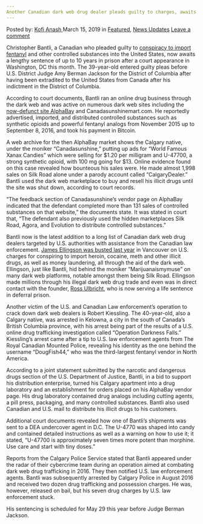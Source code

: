 ```yaml
---
Another Canadian dark web drug dealer pleads guilty to charges, awaits sentencing in the U.S.
---
```

<article class="post-listing post-28633 post type-post status-publish format-standard has-post-thumbnail hentry  tag-awaits tag-canadian tag-charges tag-dark tag-dealer tag-drug tag-guilty tag-pleads tag-sentencing tag-web">
    <div class="post-inner">
        <span>Posted by: <a href="https://www.deepdotweb.com/author/kofi/" title="">Kofi Anash </a></span>
    <span>March 15, 2019</span>
    <span>in <a href="https://www.deepdotweb.com/category/deepdot-news/" rel="category tag">Featured</a>, <a href="https://www.deepdotweb.com/category/news-updates/" rel="category tag">News Updates</a></span>
    <span><a href="https://www.deepdotweb.com/2019/03/15/another-canadian-dark-web-drug-dealer-pleads-guilty-to-charges-awaits-sentencing-in-the-u-s/#respond">Leave a comment</a></span>
    </p>
    <div class="clear"></div>
    <div class="entry">
    <p>Christopher Bantli, a Canadian who pleaded guilty to <a href="https://www.vice.com/en_ca/article/xwb4e7/more-canadians-are-facing-jail-in-the-us-for-dealing-fentanyl-on-the-dark-web">conspiracy to import fentanyl</a> and other controlled substances into the United States, now awaits a lengthy sentence of up to 10 years in prison after a court appearance in Washington, DC this month. The 39-year-old entered guilty pleas before U.S. District Judge Amy Berman Jackson for the District of Columbia after having been extradited to the United States from Canada after his indictment in the District of Columbia.</p>
    <p>According to court documents, Bantli ran an online drug business through the dark web and was active on numerous dark web sites including the <a href="https://www.deepdotweb.com/2018/12/30/german-man-sentenced-to-probation-for-buying-guns-on-alphabay/">now-defunct site AlphaBay</a> and Canadasunshinemart.com. He reportedly advertised, imported, and distributed controlled substances such as synthetic opioids and powerful fentanyl analogs from November 2015 up to September 8, 2016, and took his payment in Bitcoin.</p>
    <p>A web archive for the then AlphaBay market shows the Calgary native, under the moniker “Canadasunshine,” putting up ads for “World Famous Xanax Candies” which were selling for $1.20 per milligram and U-47700, a strong synthetic opioid, with 100 mg going for $13. Online evidence found on this case revealed how bounteous his sales were. He made almost 1,998 sales on Silk Road alone under a parody account called “CalgaryDealer.” Bantli used the dark web marketplace to buy and resell his illicit drugs until the site was shut down, according to court records.</p>
    <p>“The feedback section of Canadasunshine’s vendor page on AlphaBay indicated that the defendant completed more than 131 sales of controlled substances on that website,” the documents state. It was stated in court that, “The defendant also previously used the hidden marketplaces Silk Road, Agora, and Evolution to distribute controlled substances.”</p>
    <p>Bantli now is the latest addition to a long list of Canadian dark web drug dealers targeted by U.S. authorities with assistance from the Canadian law enforcement. <a href="https://www.deepdotweb.com/2018/09/07/canadian-man-accused-of-selling-fentanyl-on-alphabay-and-dream/">James Ellingson was busted last year</a> in Vancouver on U.S. charges for conspiring to import heroin, cocaine, meth and other illicit drugs, as well as money laundering, all through the aid of the dark web. Ellingson, just like Bantli, hid behind the moniker “Marijuanaismymuse” on many dark web platforms, notable amongst them being Silk Road. Ellingson made millions through his illegal dark web drug trade and even was in direct contact with the founder, <a href="https://www.deepdotweb.com/2018/10/23/ross-ulbrichts-petition-signed-by-maine-state-senator-and-u-s-senate-candidate/">Ross Ulbricht</a>, who is now serving a life sentence in deferral prison.</p>
    <p>Another victim of the U.S. and Canadian Law enforcement’s operation to crack down dark web dealers is Robert Kiessling. The 40-year-old, also a Calgary native, was arrested in Kelowna, a city in the south of Canada’s British Columbia province, with his arrest being part of the results of a U.S. online drug trafficking investigation called “Operation Darkness Falls.” Kiessling’s arrest came after a tip to U.S. law enforcement agents from The Royal Canadian Mounted Police, revealing his identity as the one behind the username “DougFish44,” who was the third-largest fentanyl vendor in North America.</p>
    <p>According to a joint statement submitted by the narcotic and dangerous drugs section of the U.S. Department of Justice, Bantli, in a bid to support his distribution enterprise, turned his Calgary apartment into a drug laboratory and an establishment for orders placed on his AlphaBay vendor page. His drug laboratory contained drug analogs including cutting agents, a pill press, packaging, and many controlled substances. Bantli also used Canadian and U.S. mail to distribute his illicit drugs to his customers.</p>
    <p>Additional court documents revealed how one of Bantli’s shipments was sent to a DEA undercover agent in D.C. The U-4770 was shaped into candy and contained detailed instructions as well as a warning on how to use it; it stated, “U-47700 is approximately seven times more potent than morphine. Use care and start with tiny doses.”</p>
    <p>Reports from the Calgary Police Service stated that Bantli appeared under the radar of their cybercrime team during an operation aimed at combating dark web drug trafficking in 2016. They then notified U.S. law enforcement agents. Bantli was subsequently arrested by Calgary Police in August 2016 and received two dozen drug trafficking and possession charges. He was, however, released on bail, but his seven drug charges by U.S. law enforcement stuck.</p>
    <p>His sentencing is scheduled for May 29 this year before Judge Berman Jackson.</p>
    </div>
    <span style="display:none"><a href="https://www.deepdotweb.com/tag/awaits/" rel="tag">awaits</a> <a href="https://www.deepdotweb.com/tag/canadian/" rel="tag">canadian</a> <a href="https://www.deepdotweb.com/tag/charges/" rel="tag">charges</a> <a href="https://www.deepdotweb.com/tag/dark/" rel="tag">dark</a>     <a href="https://www.deepdotweb.com/tag/sentencing/" rel="tag">sentencing</a> <a href="https://www.deepdotweb.com/tag/web/" rel="tag">web</a></span> <span style="display:none" class="updated">2019-03-15</span>
    <div style="display:none" class="vcard author" itemprop="author" itemscope itemtype="http://schema.org/Person"><strong class="fn" itemprop="name"><a href="https://www.deepdotweb.com/author/kofi/" title="Posts by Kofi Anash" rel="author">Kofi Anash</a></strong></div>
    </div>
</article>

